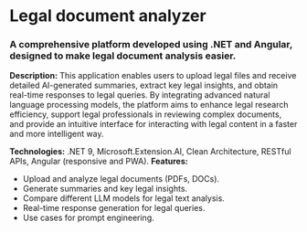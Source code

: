 # Legal document analyzer
### A comprehensive platform developed using .NET and Angular, designed to make legal document analysis easier. 

**Description:** This application enables users to upload legal files and receive detailed AI-generated summaries, extract key legal insights, and obtain real-time responses to legal queries. 
By integrating advanced natural language processing models, the platform aims to enhance legal research efficiency, support legal professionals in reviewing complex documents, and provide an intuitive interface for interacting with legal content in a faster and more intelligent way.

**Technologies:** .NET 9, Microsoft.Extension.AI, Clean Architecture, RESTful APIs, Angular (responsive and PWA).
**Features:**
  - Upload and analyze legal documents (PDFs, DOCs).
  - Generate summaries and key legal insights.
  - Compare different LLM models for legal text analysis.
  - Real-time response generation for legal queries.
  - Use cases for prompt engineering.

